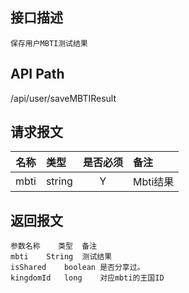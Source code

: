 ## 接口描述
	保存用户MBTI测试结果
## API Path
/api/user/saveMBTIResult
## 请求报文
|名称         |类型           |是否必须   |备注                                 |
|-------------|:--------------|:---------:|:------------------------------------|
|mbti    |string    |Y    |Mbti结果    |
## 返回报文
    参数名称	类型	备注
    mbti	String	测试结果
    isShared	boolean	是否分享过。
    kingdomId	long	对应mbti的王国ID
    

